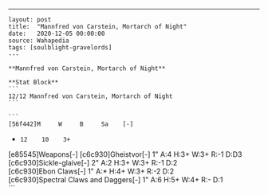 ---
    layout: post
    title:  "Mannfred von Carstein, Mortarch of Night"
    date:   2020-12-05 00:00:00
    source: Wahapedia
    tags: [soulblight-gravelords]
    ---
    
    **Mannfred von Carstein, Mortarch of Night**
    
    **Stat Block**
    ```
    12/12 Mannfred von Carstein, Mortarch of Night
    ```
    
    ```
    [56f442]M     W     B     Sa    [-]
*     12    10    3+    
[e85545]Weapons[-]
[c6c930]Gheistvor[-]
1"     A:4    H:3+   W:3+   R:-1   D:D3  
[c6c930]Sickle-glaive[-]
2"     A:2    H:3+   W:3+   R:-1   D:2   
[c6c930]Ebon Claws[-]
1"     A:*    H:4+   W:3+   R:-2   D:2   
[c6c930]Spectral Claws and Daggers[-]
1"     A:6    H:5+   W:4+   R:-    D:1   
    ```
    
    
    